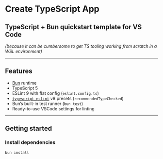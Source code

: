 # Create TypeScript App

## TypeScript + Bun quickstart template for VS Code  
*(because it can be cumbersome to get TS tooling working from scratch in a WSL environment)*

---

## Features
- [Bun](https://bun.sh) runtime
- TypeScript 5
- ESLint 9 with flat config (`eslint.config.ts`)
- [`typescript-eslint`](https://typescript-eslint.io/) v8 presets (`recommendedTypeChecked`)
- Bun’s built-in test runner (`bun test`)
- Ready-to-use VSCode settings for linting

---

## Getting started

### Install dependencies
```sh
bun install
